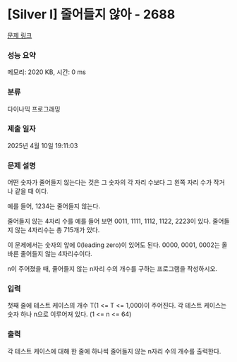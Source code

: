 # [Silver I] 줄어들지 않아 - 2688 

[문제 링크](https://www.acmicpc.net/problem/2688) 

### 성능 요약

메모리: 2020 KB, 시간: 0 ms

### 분류

다이나믹 프로그래밍

### 제출 일자

2025년 4월 10일 19:11:03

### 문제 설명

<p>
	어떤 숫자가 줄어들지 않는다는 것은 그 숫자의 각 자리 수보다 그 왼쪽 자리 수가 작거나 같을 때 이다.</p>

<p>
	예를 들어, 1234는 줄어들지 않는다. </p>

<p>
	줄어들지 않는 4자리 수를 예를 들어 보면 0011, 1111, 1112, 1122, 2223이 있다. 줄어들지 않는 4자리수는 총 715개가 있다.</p>

<p>
	이 문제에서는 숫자의 앞에 0(leading zero)이 있어도 된다. 0000, 0001, 0002는 올바른 줄어들지 않는 4자리수이다.</p>

<p>
	n이 주어졌을 때, 줄어들지 않는 n자리 수의 개수를 구하는 프로그램을 작성하시오.</p>

### 입력 

 <p>
	첫째 줄에 테스트 케이스의 개수 T(1 <= T <= 1,000)이 주어진다. 각 테스트 케이스는 숫자 하나 n으로 이루어져 있다. (1 <= n <= 64)</p>

### 출력 

 <p>
	각 테스트 케이스에 대해 한 줄에 하나씩 줄어들지 않는 n자리 수의 개수를 출력한다.</p>

